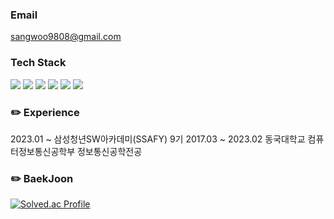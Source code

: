 ### Email
sangwoo9808@gmail.com

### Tech Stack
<img src="https://img.shields.io/badge/Java-007396?style=flat-square&logo=Java&logoColor=white"/>
<img src="https://img.shields.io/badge/Spring-6DB33F?style=flat-square&logo=Spring&logoColor=white"/>
<img src="https://img.shields.io/badge/Spring Boot-6DB33F?style=flat-square&logo=Spring Boot&logoColor=white"/>
<img src="https://img.shields.io/badge/MySQL-4479A1?style=flat-square&logo=MySQL&logoColor=white"/>
<img src="https://img.shields.io/badge/Python-3776AB?style=flat-square&logo=Python&logoColor=white"/>
<img src="https://img.shields.io/badge/JavaScript-F7DF1E?style=flat-square&logo=JavaScript&logoColor=white"/></p>

### ✏️ Experience
2023.01 ~ 삼성청년SW아카데미(SSAFY) 9기
2017.03 ~ 2023.02 동국대학교 컴퓨터정보통신공학부 정보통신공학전공

### ✏️ BaekJoon
[![Solved.ac Profile](http://mazassumnida.wtf/api/v2/generate_badge?boj=sangwoo9808)](https://solved.ac/sangwoo9808)
